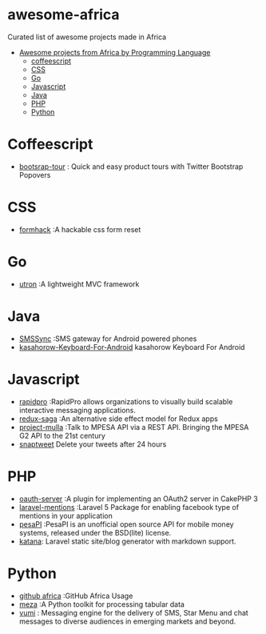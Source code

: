 # awesome-africa
Curated list of awesome projects made in Africa

- [Awesome projects from Africa by Programming Language]()
  - [coffeescript](#coffeescript)
  - [ CSS ](#css)
  - [ Go ](#go)
  - [ Javascript ](#javascript)
  - [ Java ](#java)
  - [ PHP ](#PHP)
  - [ Python ](#python)

# Coffeescript

* [bootsrap-tour](https://github.com/sorich87/bootstrap-tour) : Quick and easy product tours with Twitter Bootstrap Popovers

# CSS
* [formhack](https://github.com/ireade/formhack) :A hackable css form reset


# Go
* [utron](https://github.com/gernest/utron) :A lightweight MVC framework

# Java
* [SMSSync](https://github.com/ushahidi/SMSSync) :SMS gateway for Android powered phones
* [kasahorow-Keyboard-For-Android](https://github.com/eyedol/kasahorow-Keyboard-For-Android) kasahorow Keyboard For Android

# Javascript

* [rapidpro](https://github.com/rapidpro/rapidpro) :RapidPro allows organizations to visually build scalable interactive messaging applications.
* [redux-saga](https://github.com/yelouafi/redux-saga) :An alternative side effect model for Redux apps
* [project-mulla](https://github.com/kn9ts/project-mulla) :Talk to MPESA API via a REST API. Bringing the MPESA G2 API to the 21st century
* [snaptweet](https://github.com/JohnONolan/snaptweet) Delete your tweets after 24 hours


# PHP
* [oauth-server](https://github.com/uafrica/oauth-server) :A plugin for implementing an OAuth2 server in CakePHP 3
* [laravel-mentions](https://github.com/unicodeveloper/laravel-mentions) :Laravel 5 Package for enabling facebook type of mentions in your application
* [pesaPI](https://github.com/pluspeople/pesaPi) :PesaPI is an unofficial open source API for mobile money systems, released under the BSD(lite) license.
* [katana](https://github.com/themsaid/katana): Laravel static site/blog generator with markdown support.



# Python
* [github africa](https://github.com/codeafrica/github-africa) :GitHub Africa Usage
* [meza](https://github.com/reubano/meza) :A Python toolkit for processing tabular data
* [vumi](https://github.com/praekelt/vumi) : Messaging engine for the delivery of SMS, Star Menu and chat messages to diverse audiences in emerging markets and beyond.
